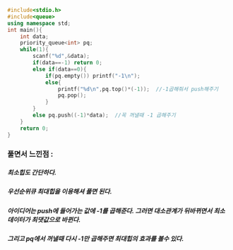 ```cpp
#include<stdio.h>
#include<queue>
using namespace std;
int main(){
	int data;
	priority_queue<int> pq;
	while(1){
		scanf("%d",&data);
		if(data==-1) return 0;
		else if(data==0){
			if(pq.empty()) printf("-1\n");
			else{
				printf("%d\n",pq.top()*(-1));  //-1곱해줘서 push해주기
				pq.pop();
			}
		}
		else pq.push((-1)*data);  //꼭 꺼낼때 -1 곱해주기
	}
	return 0;
}
```

### 풀면서 느낀점 :
##### 최소힙도 간단하다.
##### 우선순위큐 최대힙을 이용해셔 풀면 된다.
##### 아이디어는 push에 들어가는 값에 -1를 곱해준다. 그러면 대소관계가 뒤바뀌면서 최소데이터가 최댓값으로 바뀐다.
##### 그리고 pq에서 꺼낼때 다시 -1만 곱해주면 최대힙의 효과를 볼수 있다.
